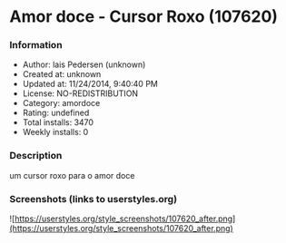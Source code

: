 # Amor doce - Cursor Roxo (107620)

### Information
- Author: lais Pedersen (unknown)
- Created at: unknown
- Updated at: 11/24/2014, 9:40:40 PM
- License: NO-REDISTRIBUTION
- Category: amordoce
- Rating: undefined
- Total installs: 3470
- Weekly installs: 0


### Description
um cursor roxo para o amor doce


### Screenshots (links to userstyles.org)
![https://userstyles.org/style_screenshots/107620_after.png](https://userstyles.org/style_screenshots/107620_after.png)


